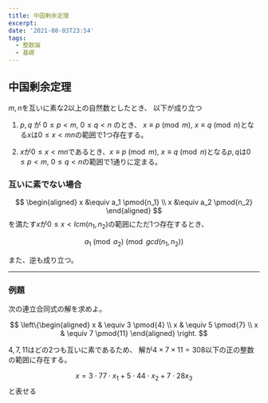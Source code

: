 ```yaml
---
title: 中国剰余定理
excerpt: 
date: '2021-08-03T23:54'
tags:
  - 整数論
  - 基礎
---
```


## 中国剰余定理


$m,n$を互いに素な$2$以上の自然数としたとき、
以下が成り立つ

1. $p,q$ が $0 \le p < m$, $0 \le q < n$ のとき、 $x \equiv p \pmod{m}$, $x \equiv q \pmod{n}$となる$x$は$0\le x < mn$の範囲で1つ存在する。

2. $x$が$0 \le x < mn$であるとき、$x \equiv p \pmod{m}$, $x \equiv q \pmod{n}$となる$p,q$は$0 \le p < m$, $0 \le q < n$の範囲で1通りに定まる。


### 互いに素でない場合
$$
\begin{aligned}
x &\equiv a_1 \pmod{n_1} \\
x &\equiv a_2 \pmod{n_2}
\end{aligned}
$$
を満たす$x$が$0 \le x < lcm(n_1, n_2)$の範囲にただ1つ存在するとき、

$$
a_1 \pmod a_2 \pmod{gcd(n_1,n_2)}
$$

また、逆も成り立つ。

<hr>

### 例題

次の連立合同式の解を求めよ。

$$
\left\{\begin{aligned}
x & \equiv 3 \pmod{4} \\
x & \equiv 5 \pmod{7} \\
x & \equiv 7 \pmod{11}
\end{aligned}
\right.
$$

$4,7,11$はどの2つも互いに素であるため、
解が$4 \times 7 \times 11 = 308$以下の正の整数の範囲に存在する。

$$
x = 3 \cdot 77 \cdot x_1 + 5 \cdot 44 \cdot x_2 + 7 \cdot 28 x_3
$$
と表せる

